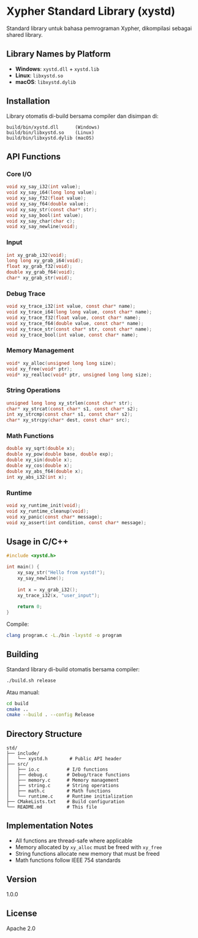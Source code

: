 # Xypher Standard Library (xystd)

Standard library untuk bahasa pemrograman Xypher, dikompilasi sebagai shared library.

## Library Names by Platform

- **Windows**: `xystd.dll` + `xystd.lib`
- **Linux**: `libxystd.so`
- **macOS**: `libxystd.dylib`

## Installation

Library otomatis di-build bersama compiler dan disimpan di:
```
build/bin/xystd.dll      (Windows)
build/bin/libxystd.so    (Linux)
build/bin/libxystd.dylib (macOS)
```

## API Functions

### Core I/O

```c
void xy_say_i32(int value);
void xy_say_i64(long long value);
void xy_say_f32(float value);
void xy_say_f64(double value);
void xy_say_str(const char* str);
void xy_say_bool(int value);
void xy_say_char(char c);
void xy_say_newline(void);
```

### Input

```c
int xy_grab_i32(void);
long long xy_grab_i64(void);
float xy_grab_f32(void);
double xy_grab_f64(void);
char* xy_grab_str(void);
```

### Debug Trace

```c
void xy_trace_i32(int value, const char* name);
void xy_trace_i64(long long value, const char* name);
void xy_trace_f32(float value, const char* name);
void xy_trace_f64(double value, const char* name);
void xy_trace_str(const char* str, const char* name);
void xy_trace_bool(int value, const char* name);
```

### Memory Management

```c
void* xy_alloc(unsigned long long size);
void xy_free(void* ptr);
void* xy_realloc(void* ptr, unsigned long long size);
```

### String Operations

```c
unsigned long long xy_strlen(const char* str);
char* xy_strcat(const char* s1, const char* s2);
int xy_strcmp(const char* s1, const char* s2);
char* xy_strcpy(char* dest, const char* src);
```

### Math Functions

```c
double xy_sqrt(double x);
double xy_pow(double base, double exp);
double xy_sin(double x);
double xy_cos(double x);
double xy_abs_f64(double x);
int xy_abs_i32(int x);
```

### Runtime

```c
void xy_runtime_init(void);
void xy_runtime_cleanup(void);
void xy_panic(const char* message);
void xy_assert(int condition, const char* message);
```

## Usage in C/C++

```c
#include <xystd.h>

int main() {
    xy_say_str("Hello from xystd!");
    xy_say_newline();
    
    int x = xy_grab_i32();
    xy_trace_i32(x, "user_input");
    
    return 0;
}
```

Compile:
```bash
clang program.c -L./bin -lxystd -o program
```

## Building

Standard library di-build otomatis bersama compiler:

```bash
./build.sh release
```

Atau manual:
```bash
cd build
cmake ..
cmake --build . --config Release
```

## Directory Structure

```
std/
├── include/
│   └── xystd.h        # Public API header
├── src/
│   ├── io.c          # I/O functions
│   ├── debug.c       # Debug/trace functions
│   ├── memory.c      # Memory management
│   ├── string.c      # String operations
│   ├── math.c        # Math functions
│   └── runtime.c     # Runtime initialization
├── CMakeLists.txt    # Build configuration
└── README.md         # This file
```

## Implementation Notes

- All functions are thread-safe where applicable
- Memory allocated by `xy_alloc` must be freed with `xy_free`
- String functions allocate new memory that must be freed
- Math functions follow IEEE 754 standards

## Version

1.0.0

## License

Apache 2.0

